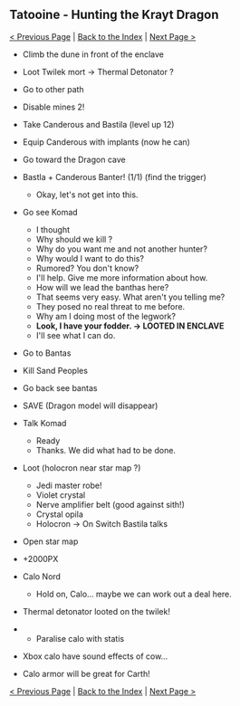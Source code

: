 ## Tatooine - Hunting the Krayt Dragon

[< Previous Page](046_Tatooine.md)
| [Back to the Index](../index.md)
| [Next Page >](048_Tatooine.md)


- Climb the dune in front of the enclave
- Loot Twilek mort -> Thermal Detonator ?
- Go to other path
- Disable mines 2!
- Take Canderous and Bastila (level up 12)
- Equip Canderous with implants (now he can)


- Go toward the Dragon cave
- Bastla + Canderous Banter! (1/1) (find the trigger)
    - Okay, let's not get into this.
- Go see Komad
	- I thought
	- Why should we kill ?
	- Why do you want me and not another hunter?
	- Why would I want to do this?
	- Rumored? You don't know?
	- I'll help. Give me more information about how.
	- How will we lead the banthas here?
	- That seems very easy. What aren't you telling me?
	- They posed no real threat to me before.
	- Why am I doing most of the legwork?
	- **Look, I have your fodder. -> LOOTED IN ENCLAVE**
	- I'll see what I can do.
- Go to Bantas
- Kill Sand Peoples
- Go back see bantas
- SAVE (Dragon model will disappear)
- Talk Komad
	- Ready
	- Thanks. We did what had to be done.
- Loot (holocron near star map ?)
    - Jedi master robe!
    - Violet crystal
    - Nerve amplifier belt (good against sith!)
    - Crystal opila
    - Holocron -> On Switch Bastila talks
- Open star map
- +2000PX
- Calo Nord
	- Hold on, Calo… maybe we can work out a deal here.
- Thermal detonator looted on the twilek!
- + Paralise calo with statis
- Xbox calo have sound effects of cow…
- Calo armor will be great for Carth!

[< Previous Page](046_Tatooine.md)
| [Back to the Index](../index.md)
| [Next Page >](048_Tatooine.md)

